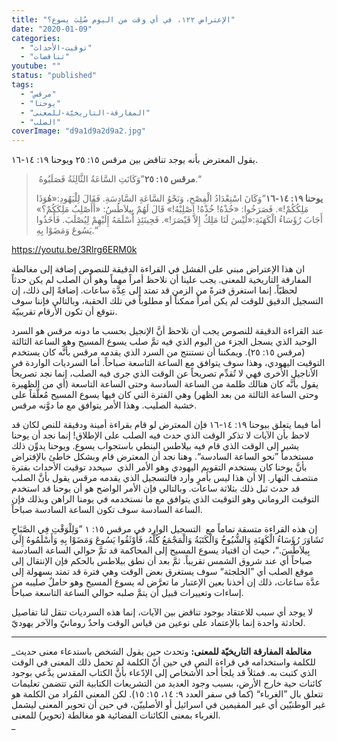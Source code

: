 ```yaml
---
title: "الإعتراض ١٢٢، في أي وقت من اليوم صُلِبَ يسوع؟"
date: "2020-01-09"
categories: 
  - "توقيت-الأحداث"
  - "تناقضات"
youtube: ""
status: "published"
tags: 
  - "مرقس"
  - "يوحنا"
  - "المفارقة-التاريخيّة-للمعنى"
  - "الصلب"
coverImage: "d9a1d9a2d9a2.jpg"
---
```


يقول المعترض بأنه يوجد تناقض بين مرقس ١٥: ٢٥ ويوحنا ١٩: ١٤-١٦. 

>  **مرقس ١٥: ٢٥**”وَكَانَتِ السَّاعَةُ الثَّالِثَةُ فَصَلَبُوهُ.“
> 
> **يوحنا ١٩: ١٤-١٦**”وَكَانَ اسْتِعْدَادُ الْفِصْحِ، وَنَحْوُ السَّاعَةِ السَّادِسَةِ. فَقَالَ لِلْيَهُودِ:«هُوَذَا مَلِكُكُمْ!». فَصَرَخُوا: «خُذْهُ! خُذْهُ! اصْلِبْهُ!» قَالَ لَهُمْ بِيلاَطُسُ: «أَأَصْلِبُ مَلِكَكُمْ؟» أَجَابَ رُؤَسَاءُ الْكَهَنَةِ:«لَيْسَ لَنَا مَلِكٌ إِلاَّ قَيْصَرَ!». فَحِينَئِذٍ أَسْلَمَهُ إِلَيْهِمْ لِيُصْلَبَ. فَأَخَذُوا يَسُوعَ وَمَضَوْا بِهِ.“

https://youtu.be/3Rlrg6ERM0k

ان هذا الإعتراض مبني على الفشل في القراءة الدقيقة للنصوص إضافة إلى مغالطة المفارقة التاريخية للمعنى. يجب علينا أن نلاحظ أمراً مهماً وهو أن الصلب لم يكن حدثاً لحظيّاً. إنما استغرق فترةً من الزمن قد تمتد إلى عِدَّة ساعات. إضافةً إلى ذلك، إن التسجيل الدقيق للوقت لم يكن أمراً ممكناً أو مطلوباً في تلك الحقبة، وبالتالي فإننا سوف نتوقع أن تكون الأرقام تقريبيّة. 

عند القراءة الدقيقة للنصوص يجب أن نلاحظ أنَّ الإنجيل بحسب ما دونه مرقس هو السرد الوحيد الذي يسجل الجزء من اليوم الذي فيه تمَّ صلب يسوع المسيح وهو الساعة الثالثة (مرقس ١٥: ٢٥). ويمكننا أن نستنتج من السرد الذي يقدمه مرقس بأنَّه كان يستخدم التوقيت اليهودي، وهذا سوف يتوافق مع الساعة التاسعة صباحاً. أما السرديات الواردة في الأناجيل الأُخرى فهي لا تُقدِّم تصريحاً عن الوقت الذي جرى فيه الصلب، إنما نجد تصريحاً يقول بأنَّه كان هنالك ظلمة من الساعة السادسة وحتى الساعة التاسعة (أي من الظهيرة وحتى الساعة الثالثة من بعد الظهر) وهي الفترة التي كان فيها يسوع المسيح مُعلَّقاً على خشبة الصليب. وهذا الأمر يتوافق مع ما دوَّنه مرقس. 

أما فيما يتعلق بيوحنا ١٩: ١٤-١٦ فإن المعترض لو قام بقراءة أمينة ودقيقة للنص لكان قد لاحظ بأن الآيات لا تذكر الوقت الذي حدث فيه الصلب على الإطلاق! إنما نجد أن يوحنا يشير إلى الوقت الذي قام فيه بيلاطس البنطي باستجواب يسوع. ويوحنا يدوِّن ذلك مستخدماً ”نحو الساعة السادسة“. وهنا نجد أن المعترض قام وبشكل خاطئ بالإفتراض بأنَّ يوحنا كان يستخدم التقويم اليهودي وهو الأمر الذي  سيحدد توقيت الأحداث بفترة منتصف النهار. إلا أن هذا ليس بأمرٍ وارد فالتسجيل الذي يقدمه مرقس يقول بأنَّ الصلب قد حدث ثبل ذلك بثلاثة ساعات. وبالتالي فإن الأمر الواضح هو أن يوحنا قد استخدم التوقيت الروماني وهو التوقيت الذي يتوافق مع ما نستخدمه في يومنا الراهن وبذلك فإن الساعة السادسة سوف تكون الساعة السادسة صباحاً. 

إن هذه القراءة متسقة تماماً مع  التسجيل الوارد في مرقس ١٥: ١ ”وَلِلْوَقْتِ فِي الصَّبَاحِ تَشَاوَرَ رُؤَسَاءُ الْكَهَنَةِ وَالشُّيُوخُ وَالْكَتَبَةُ وَالْمَجْمَعُ كُلُّهُ، فَأَوْثَقُوا يَسُوعَ وَمَضَوْا بِهِ وَأَسْلَمُوهُ إِلَى بِيلاَطُسَ.“، حيث أن اقتياد يسوع المسيح إلى المحاكمة قد تمَّ حوالي الساعة السادسة صباحاً أي عند شروق الشمس تقريباً. ثمَّ بعد أن نطق بيلاطس بالحكم فإن الإنتقال إلى موقع الصلب أي ”الجلجثة“ سوف يستغرق بعض الوقت وهي فترة قد تمتد بسهولة إلى عدَّة ساعات، ذلك إن أخذنا بعين الإعتبار ما تعرَّض له يسوع المسيح وهو حاملٌ صليبه من إساءات وتعييرات قبيل أن يتمَّ صلبه حوالي الساعة التاسعة صباحاً. 

لا يوجد أي سبب للاعتقاد بوجود تناقض بين الآيات، إنما هذه السرديات تنقل لنا تفاصيل لحادثة واحدة إنما بالإعتماد على نوعين من قياس الوقت واحدٌ رومانيّ والآخر يهوديّ.

* * *

_**مغالطة المفارقة التاريخيّة للمعنى:** وتحدث حين يقول الشخص باستدعاء معنى حديث للكلمة واستخدامه في قراءة النص في حين أنّ الكلمة لم تحمل ذلك المعنى في الوقت الذي كتبت به. فمثلاً قد يلجأ أحد الأشخاص إلى الإدّعاء بأنَّ الكتاب المقدس يدَّعي بوجود كائنات حية خارج الأرض، بسبب وجود العديد من التشريعات الكتابية التي تتضمن تعليمات تتعلق بال ”الغرباء“ (كما في سفر العدد ٩: ١٤، ١٥: ١٥). لكن المعنى المُراد من الكلمة هو غير الوطنيّين أي غير المقيمين في اسرائيل أو الأصلييّن، في حين أن تحوير المعنى ليشمل الغرباء بمعنى الكائنات الفضائية هو مغالطة (تحوير) للمعنى.  
_
